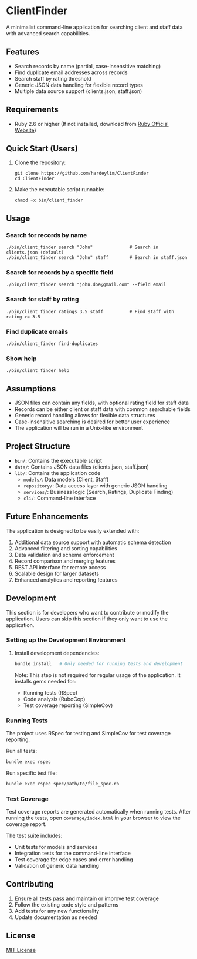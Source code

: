 # ClientFinder

A minimalist command-line application for searching client and staff data with advanced search capabilities.

## Features

- Search records by name (partial, case-insensitive matching)
- Find duplicate email addresses across records
- Search staff by rating threshold
- Generic JSON data handling for flexible record types
- Multiple data source support (clients.json, staff.json)

## Requirements

- Ruby 2.6 or higher (If not installed, download from [Ruby Official Website](https://www.ruby-lang.org/en/downloads/))

## Quick Start (Users)

1. Clone the repository:
   ```
   git clone https://github.com/hardeylim/ClientFinder
   cd ClientFinder
   ```

2. Make the executable script runnable:
   ```
   chmod +x bin/client_finder
   ```

## Usage

### Search for records by name

```
./bin/client_finder search "John"              # Search in clients.json (default)
./bin/client_finder search "John" staff        # Search in staff.json
```

### Search for records by a specific field

```
./bin/client_finder search "john.doe@gmail.com" --field email
```

### Search for staff by rating

```
./bin/client_finder ratings 3.5 staff          # Find staff with rating >= 3.5
```

### Find duplicate emails

```
./bin/client_finder find-duplicates
```

### Show help

```
./bin/client_finder help
```

## Assumptions

- JSON files can contain any fields, with optional rating field for staff data
- Records can be either client or staff data with common searchable fields
- Generic record handling allows for flexible data structures
- Case-insensitive searching is desired for better user experience
- The application will be run in a Unix-like environment

## Project Structure

- `bin/`: Contains the executable script
- `data/`: Contains JSON data files (clients.json, staff.json)
- `lib/`: Contains the application code
  - `models/`: Data models (Client, Staff)
  - `repository/`: Data access layer with generic JSON handling
  - `services/`: Business logic (Search, Ratings, Duplicate Finding)
  - `cli/`: Command-line interface

## Future Enhancements

The application is designed to be easily extended with:

1. Additional data source support with automatic schema detection
2. Advanced filtering and sorting capabilities
3. Data validation and schema enforcement
4. Record comparison and merging features
5. REST API interface for remote access
6. Scalable design for larger datasets
7. Enhanced analytics and reporting features

## Development

This section is for developers who want to contribute or modify the application. Users can skip this section if they only want to use the application.

### Setting up the Development Environment

1. Install development dependencies:
   ```bash
   bundle install   # Only needed for running tests and development
   ```

   Note: This step is not required for regular usage of the application. It installs gems needed for:
   - Running tests (RSpec)
   - Code analysis (RuboCop)
   - Test coverage reporting (SimpleCov)

### Running Tests

The project uses RSpec for testing and SimpleCov for test coverage reporting.

Run all tests:
```bash
bundle exec rspec
```

Run specific test file:
```bash
bundle exec rspec spec/path/to/file_spec.rb
```

### Test Coverage

Test coverage reports are generated automatically when running tests. After running the tests, open `coverage/index.html` in your browser to view the coverage report.

The test suite includes:
- Unit tests for models and services
- Integration tests for the command-line interface
- Test coverage for edge cases and error handling
- Validation of generic data handling

## Contributing

1. Ensure all tests pass and maintain or improve test coverage
2. Follow the existing code style and patterns
3. Add tests for any new functionality
4. Update documentation as needed

## License

[MIT License](LICENSE)
